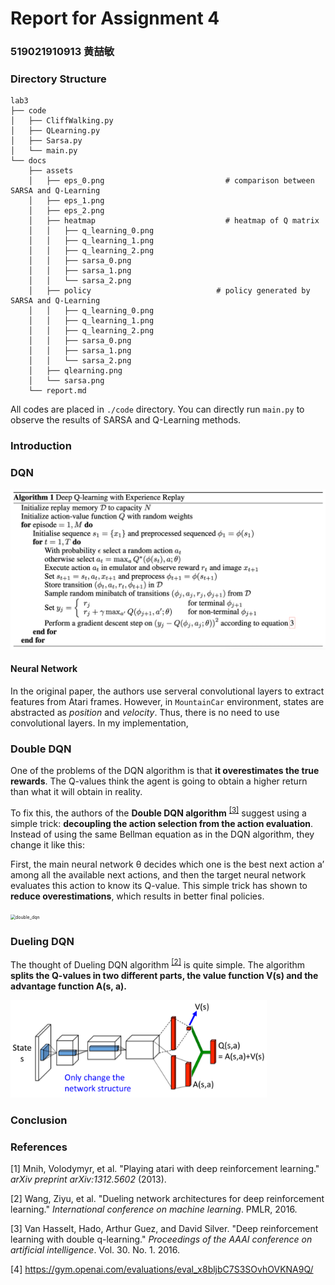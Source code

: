 # Report for Assignment 4

### 519021910913 黄喆敏

### Directory Structure

````
lab3
├── code
│   ├── CliffWalking.py
│   ├── QLearning.py
│   ├── Sarsa.py
│   └── main.py
└── docs
    ├── assets
    │   ├── eps_0.png							# comparison between SARSA and Q-Learning
    │   ├── eps_1.png
    │   ├── eps_2.png
    │   ├── heatmap								# heatmap of Q matrix
    │   │   ├── q_learning_0.png
    │   │   ├── q_learning_1.png
    │   │   ├── q_learning_2.png
    │   │   ├── sarsa_0.png
    │   │   ├── sarsa_1.png
    │   │   └── sarsa_2.png
    │   ├── policy							  # policy generated by SARSA and Q-Learning
    │   │   ├── q_learning_0.png
    │   │   ├── q_learning_1.png
    │   │   ├── q_learning_2.png
    │   │   ├── sarsa_0.png
    │   │   ├── sarsa_1.png
    │   │   └── sarsa_2.png
    │   ├── qlearning.png
    │   └── sarsa.png
    └── report.md
````

All codes are placed in `./code` directory. You can directly run `main.py` to observe the results of SARSA and Q-Learning methods.



### Introduction



### DQN



<img src="../docs/assets/dqn.png" alt="dqn" style="zoom:50%;" />

#### Neural Network

In the original paper, the authors use serveral convolutional layers to extract features from Atari frames. However, in `MountainCar` environment, states are abstracted as *position* and *velocity*. Thus, there is no need to use convolutional layers. In my implementation, 





### Double DQN

One of the problems of the DQN algorithm is that **it overestimates the true rewards**. The Q-values think the agent is going to obtain a higher return than what it will obtain in reality.

To fix this, the authors of the **Double DQN algorithm** <sup><a href="#ref3">[3]</a></sup> suggest using a simple trick: **decoupling the action selection from the action evaluation**. Instead of using the same Bellman equation as in the DQN algorithm, they change it like this:



First, the main neural network θ decides which one is the best next action a’ among all the available next actions, and then the target neural network evaluates this action to know its Q-value. This simple trick has shown to **reduce overestimations**, which results in better final policies.

<img src="/Users/xtommy/Desktop/cs489_lab/lab4/docs/assets/double_dqn.png" alt="double_dqn" style="zoom:50%;" />





### Dueling DQN

The thought of Dueling DQN algorithm <sup><a href="#ref2">[2]</a></sup> is quite simple. The algorithm **splits the Q-values in two different parts, the value function V(s) and the advantage function A(s, a).**

<img src="./assets/dueling_dqn.png" alt="dueling_dqn" style="zoom:40%;" />

### Conclusion





### References

<a name="ref1">[1]</a> Mnih, Volodymyr, et al. "Playing atari with deep reinforcement learning." *arXiv preprint arXiv:1312.5602* (2013).

<a name="ref2">[2]</a> Wang, Ziyu, et al. "Dueling network architectures for deep reinforcement learning." *International conference on machine learning*. PMLR, 2016.

<a name="ref3">[3]</a> Van Hasselt, Hado, Arthur Guez, and David Silver. "Deep reinforcement learning with double q-learning." *Proceedings of the AAAI conference on artificial intelligence*. Vol. 30. No. 1. 2016.

[4] https://gym.openai.com/evaluations/eval_x8bljbC7S3SOvhOVKNA9Q/

